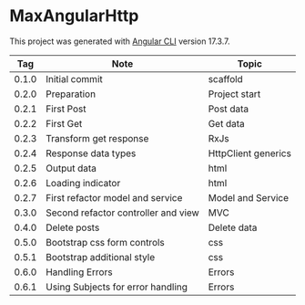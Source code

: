 # MaxAngularHttp

This project was generated with [Angular CLI](https://github.com/angular/angular-cli) version 17.3.7.

| Tag   | Note                                | Topic               |
| ----- | ----------------------------------- | ------------------- |
| 0.1.0 | Initial commit                      | scaffold            |
| 0.2.0 | Preparation                         | Project start       |
| 0.2.1 | First Post                          | Post data           |
| 0.2.2 | First Get                           | Get data            |
| 0.2.3 | Transform get response              | RxJs                |
| 0.2.4 | Response data types                 | HttpClient generics |
| 0.2.5 | Output data                         | html                |
| 0.2.6 | Loading indicator                   | html                |
| 0.2.7 | First refactor model and service    | Model and Service   |
| 0.3.0 | Second refactor controller and view | MVC                 |
| 0.4.0 | Delete posts                        | Delete data         |
| 0.5.0 | Bootstrap css form controls         | css                 |
| 0.5.1 | Bootstrap additional style          | css                 |
| 0.6.0 | Handling Errors                     | Errors              |
| 0.6.1 | Using Subjects for error handling   | Errors              |

